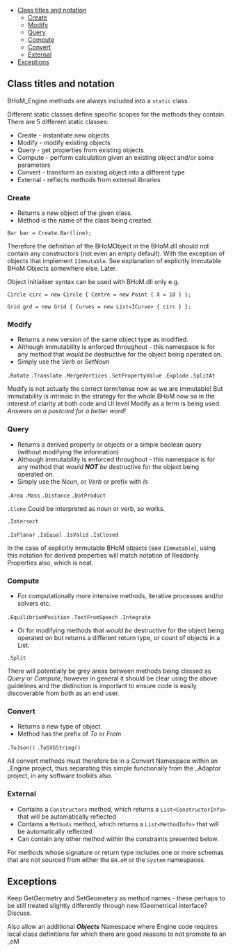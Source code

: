
* [Class titles and notation](#class-titles-and-notation)
	* [Create](#create)
	* [Modify](#modify)
	* [Query](#query)
	* [Compute](#compute)
	* [Convert](#convert)
	* [External](#external)
* [Exceptions](#exceptions)


## Class titles and notation
BHoM_Engine methods are always included into a `static` class. 

Different static classes define specific scopes for the methods they contain. There are 5 different static classes:
- Create - instantiate new objects
- Modify - modify existing objects
- Query - get properties from existing objects
- Compute - perform calculation given an existing object and/or some parameters
- Convert - transform an existing object into a different type
- External - reflects methods from external libraries 

### Create
- Returns a new object of the given class.
- Method is the name of the class being created.

`Bar bar = Create.Bar(line);`

Therefore the definition of the BHoMObject in the BHoM.dll should not contain any constructors (not even an empty default). 
With the exception of objects that implement `IImmutable`. See explanation of explicitly immutable BHoM Objects somewhere else. Later.

Object Initialiser syntax can be used with BHoM.dll only
e.g.

`Circle circ = new Circle { Centre = new Point { X = 10 } };`

`Grid grd = new Grid { Curves = new List<ICurve> { circ } };`

### Modify
- Returns a new version of the same object type as modified.
- Although immutability is enforced throughout - this namespace is for any method that _would be_ destructive for the object being operated on.
- Simply use the _Verb_ or _SetNoun_

`.Rotate` `.Translate` `.MergeVertices` `.SetPropertyValue` `.Explode` `.SplitAt` 

Modify is not actually the correct term/tense now as we are immutable! But immutability is intrinsic in the strategy for the whole BHoM now so in the interest of clarity at both code and UI level Modify as a term is being used. _Answers on a postcard for a better word!_ 

### Query
- Returns a derived property or objects or a simple boolean query (without modifying the information)
- Although immutability is enforced throughout - this namespace is for any method that _would_ ___NOT___ _be_ destructive for the object being operated on.
- Simply use the _Noun_, or _Verb_ or prefix with _Is_

`.Area` `.Mass` `.Distance` `.DotProduct`

`.Clone` Could be interpreted as noun or verb, so works.  

`.Intersect`

`.IsPlanar` `.IsEqual` `.IsValid` `.IsClosed`



In the case of explicitly immutable BHoM objects (see `IImmutable`), using this notation for derived properties will match notation of Readonly Properties also, which is neat.

### Compute
- For computationally more intensive methods, iterative processes and/or solvers etc.

`.EquilibriumPosition` 
`.TextFromSpeech` 
`.Integrate`

- Or for modifying methods that _would be_ destructive for the object being operated on but returns a different return type, or count of objects in a List.

`.Split`

There will potentially be grey areas between methods being classed as _Query_ or _Compute_, however in general it should be clear using the above guidelines and the distinction is important to ensure code is easily discoverable from both as an end user.

### Convert
- Returns a new type of object. 
- Method has the prefix of _To_ or _From_

`.ToJson()`
`.ToSVGString()`

All convert methods must therefore be in a Convert Namespace within an _Engine project, thus separating this simple functionally from the _Adaptor project, in any software toolkits also.

### External
- Contains a `Constructors` method, which returns a `List<ConstructorInfo>` that will be automatically reflected 
- Contains a `Methods` method, which returns a `List<MethodInfo>` that will be automatically reflected
- Can contain any other method within the constraints presented below.

For methods whose signature or return type includes one or more schemas that are not sourced from either the `BH.oM` or the `System` namespaces.

## Exceptions
Keep GetGeometry and SetGeometery as method names - these perhaps to be still treated slightly differently through new IGeometrical interface? Discuss. 

Also allow an additional _**Objects**_ Namespace where Engine code requires local class definitions for which there are good reasons to not promote to an _oM 

